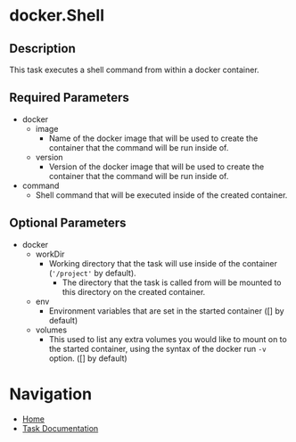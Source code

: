 # docker.Shell

## Description
This task executes a shell command from within a docker container.

## Required Parameters

* docker
  * image
    * Name of the docker image that will be used to create the container that the command will be run inside of.
  * version
    * Version of the docker image that will be used to create the container that the command will be run inside of.
* command
  * Shell command that will be executed inside of the created container.

## Optional Parameters
* docker
  * workDir
    * Working directory that the task will use inside of the container (`'/project'` by default).
      * The directory that the task is called from will be mounted to this directory on the created container.
  * env
    * Environment variables that are set in the started container ([] by default)
  * volumes
    * This used to list any extra volumes you would like to mount on to the started container, using the syntax of the docker run `-v` option. ([] by default)

# Navigation
* [Home](../../README.md)
* [Task Documentation](README.md)
